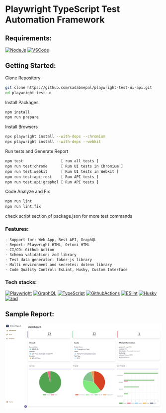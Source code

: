 # Playwright TypeScript Test Automation Framework

## Requirements:

[![NodeJs](https://img.shields.io/badge/-NodeJS-%23339933?logo=npm)](https://nodejs.org/en/download/)
[![VSCode](https://img.shields.io/badge/-Visual%20Studio%20Code-%233178C6?logo=visual-studio-code)](https://code.visualstudio.com/download)

## Getting Started:

Clone Repository

```bash
git clone https://github.com/sadabnepal/playwright-test-ui-api.git
cd playwright-test-ui
```

Install Packages
```bash
npm install
npm run prepare
```

Install Browsers
```bash
npx playwright install --with-deps --chromium
npx playwright install --with-deps --webkit
```

Run tests and Generate Report

```bash
npm test                 [ run all tests ]
npm run test:chrome      [ Run UI tests in Chromium ]
npm run test:webkit      [ Run UI tests in Webkit ]
npm run test:api:rest    [ Run API tests ]
npm run test:api:graphql [ Run API tests ]
```

Code Analyze and Fix
```bash
npm run lint
npm run lint:fix
```

check script section of package.json for more test commands

### Features:
    - Support for: Web App, Rest API, GraphQL
    - Report: Playwright HTML, Ortoni HTML
    - CI/CD: Github Action
    - Schema validation: zod library
    - Test data generator: faker-js library
    - Multi environment and secretes: dotenv library
    - Code Quality Control: EsLint, Husky, Custom Interface

### Tech stacks:
[![Playwright](https://custom-icon-badges.demolab.com/badge/Playwright-2EAD33?logo=playwright&logoColor=fff)](https://playwright.dev/)
[![GraphQL](https://img.shields.io/badge/-GraphQL-E10098?logo=graphql&logoColor=white)](https://graphql.org/learn/)
[![TypeScript](https://img.shields.io/badge/-TypeScript-%233178C6?logo=Typescript&logoColor=white)](https://www.typescriptlang.org/)
[![GithubActions](https://img.shields.io/badge/github%20actions-black?logo=githubactions&logoColor=white)](https://github.com/features/actions)
[![ESlint](https://img.shields.io/badge/ESLint-4B3263?logo=eslint&logoColor=white)]([https://www.docker.com/](https://typescript-eslint.io/))
[![Husky](https://img.shields.io/badge/Husky-dbc1ac?logo=gitlab&logoColor=white)]([https://www.docker.com/](https://typicode.github.io/husky/))
[![zod](https://custom-icon-badges.demolab.com/badge/zod-blue?logo=zod&logoColor=white)](https://zod.dev/)


## Sample Report:
![Report](./samples/report.png)

